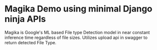 # Magika Demo using minimal Django ninja APIs
Magika is Google's ML based File type Detection model in near constant inference time regardless of file sizes.
Utilizes upload api in swagger to return detected File Type.
